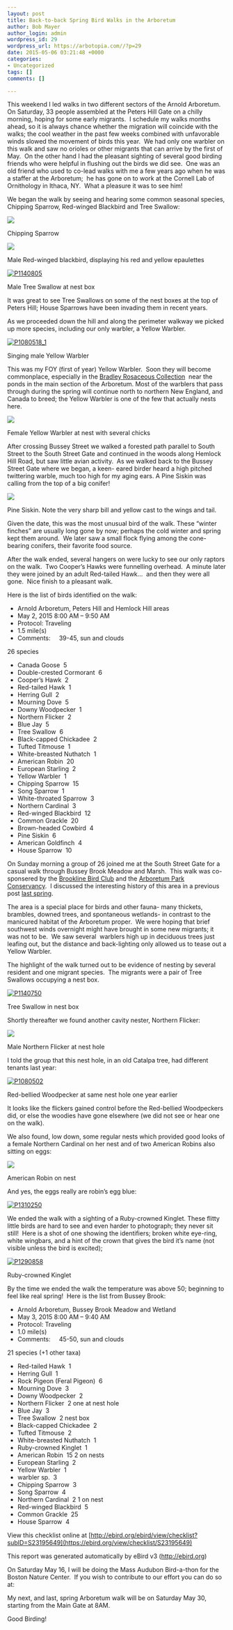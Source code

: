 ```yaml
---
layout: post
title: Back-to-back Spring Bird Walks in the Arboretum
author: Bob Mayer
author_login: admin
wordpress_id: 29
wordpress_url: https://arbotopia.com//?p=29
date: 2015-05-06 03:21:48 +0000
categories:
- Uncategorized
tags: []
comments: []

---
```


This weekend I led walks in two different sectors of the Arnold Arboretum.  On Saturday, 33 people assembled at the Peters Hill Gate on a chilly morning, hoping for some early migrants.  I schedule my walks months ahead, so it is always chance whether the migration will coincide with the walks; the cool weather in the past few weeks combined with unfavorable winds slowed the movement of birds this year.  We had only one warbler on this walk and saw no orioles or other migrants that can arrive by the first of May.  On the other hand I had the pleasant sighting of several good birding friends who were helpful in flushing out the birds we did see.  One was an old friend who used to co-lead walks with me a few years ago when he was a staffer at the Arboretum;  he has gone on to work at the Cornell Lab of Ornithology in Ithaca, NY.  What a pleasure it was to see him!

We began the walk by seeing and hearing some common seasonal species, Chipping Sparrow, Red-winged Blackbird and Tree Swallow:

![](/images/P1120526-1.jpg)

Chipping Sparrow

![](/images/P1010596.jpg)

Male Red-winged blackbird, displaying his red and yellow epaulettes

[![P1140805](/images/2014/05/P1140805.jpg)](/images/2014/05/P1140805.jpg)

Male Tree Swallow at nest box

It was great to see Tree Swallows on some of the nest boxes at the top of Peters Hill; House Sparrows have been invading them in recent years.

As we proceeded down the hill and along the perimeter walkway we picked up more species, including our only warbler, a Yellow Warbler.

[![P1080518_1](/images/2013/05/P1080518_1.jpg)](/images/2013/05/P1080518_1.jpg)

Singing male Yellow Warbler

This was my FOY (first of year) Yellow Warbler.  Soon they will become commonplace, especially in the [Bradley Rosaceous Collection](http://arboretum.harvard.edu/plants/featured-plants/bradley-rosaceous-collection/)  near the ponds in the main section of the Arboretum. Most of the warblers that pass through during the spring will continue north to northern New England, and Canada to breed; the Yellow Warbler is one of the few that actually nests here.

![](/images/P1060021.jpg)

Female Yellow Warbler at nest with several chicks

After crossing Bussey Street we walked a forested path parallel to South Street to the South Street Gate and continued in the woods along Hemlock Hill Road, but saw little avian activity.  As we walked back to the Bussey Street Gate where we began, a keen- eared birder heard a high pitched twittering warble, much too high for my aging ears. A Pine Siskin was calling from the top of a big conifer!

![](/images/P1220603.jpg)

Pine Siskin. Note the very sharp bill and yellow cast to the wings and tail.

Given the date, this was the most unusual bird of the walk. These “winter finches” are usually long gone by now; perhaps the cold winter and spring kept them around.  We later saw a small flock flying among the cone-bearing conifers, their favorite food source.

After the walk ended, several hangers on were lucky to see our only raptors on the walk.  Two Cooper’s Hawks were funnelling overhead.  A minute later they were joined by an adult Red-tailed Hawk…  and then they were all gone.  Nice finish to a pleasant walk.

Here is the list of birds identified on the walk:

* Arnold Arboretum, Peters Hill and Hemlock Hill areas
* May 2, 2015 8:00 AM – 9:50 AM
* Protocol: Traveling
* 1.5 mile(s)
* Comments:     39-45, sun and clouds

26 species
* Canada Goose  5
* Double-crested Cormorant  6
* Cooper’s Hawk  2
* Red-tailed Hawk  1
* Herring Gull  2
* Mourning Dove  5
* Downy Woodpecker  1
* Northern Flicker  2
* Blue Jay  5
* Tree Swallow  6
* Black-capped Chickadee  2
* Tufted Titmouse  1
* White-breasted Nuthatch  1
* American Robin  20
* European Starling  2
* Yellow Warbler  1
* Chipping Sparrow  15
* Song Sparrow  1
* White-throated Sparrow  3
* Northern Cardinal  3
* Red-winged Blackbird  12
* Common Grackle  20
* Brown-headed Cowbird  4
* Pine Siskin  6
* American Goldfinch  4
* House Sparrow  10

On Sunday morning a group of 26 joined me at the South Street Gate for a casual walk through Bussey Brook Meadow and Marsh.  This walk was co-sponsered by the [Brookline Bird Club](http://www.brooklinebirdclub.org/) and the [Arboretum Park Conservancy](http://www.arboretumparkconservancy.org/about-us/history/).  I discussed the interesting history of this area in a previous post [last spring](http://www.arbotopia.com/bussey-brook-meadow-and-the-arboretum-park-conservancy/).

The area is a special place for birds and other fauna- many thickets, brambles, downed trees, and spontaneous wetlands- in contrast to the manicured habitat of the Arboretum proper.  We were hoping that brief southwest winds overnight might have brought in some new migrants; it was not to be.  We saw several  warblers high up in deciduous trees just leafing out, but the distance and back-lighting only allowed us to tease out a Yellow Warbler.

The highlight of the walk turned out to be evidence of nesting by several resident and one migrant species.  The migrants were a pair of Tree Swallows occupying a nest box.

[![P1140750](/images/2015/05/P1140750.jpg)](/images/2015/05/P1140750.jpg)

Tree Swallow in nest box

Shortly thereafter we found another cavity nester, Northern Flicker:

![](/images/P1100050.jpg)

Male Northern Flicker at nest hole

I told the group that this nest hole, in an old Catalpa tree, had different tenants last year:

[![P1080502](/images/2014/10/P1080502.jpg)](/images/2014/10/P1080502.jpg)

Red-bellied Woodpecker at same nest hole one year earlier

It looks like the flickers gained control before the Red-bellied Woodpeckers did, or else the woodies have gone elsewhere (we did not see or hear one on the walk).

We also found, low down, some regular nests which provided good looks of a female Northern Cardinal on her nest and of two American Robins also sitting on eggs:

![](/images/P1240744-1.jpg)

American Robin on nest

And yes, the eggs really are robin’s egg blue:

[![P1310250](/images/2015/05/P1310250.jpg)](/images/2015/05/P1310250.jpg)

We ended the walk with a sighting of a Ruby-crowned Kinglet. These flitty little birds are hard to see and even harder to photograph; they never sit still!  Here is a shot of one showing the identifiers; broken white eye-ring, white wingbars, and a hint of the crown that gives the bird it’s name (not visible unless the bird is excited);

[![P1290858](/images/2015/05/P1290858.jpg)](/images/2015/05/P1290858.jpg)

Ruby-crowned Kinglet

By the time we ended the walk the temperature was above 50; beginning to feel like real spring!  Here is the list from Bussey Brook:

* Arnold Arboretum, Bussey Brook Meadow and Wetland
* May 3, 2015 8:00 AM – 9:40 AM
* Protocol: Traveling
* 1.0 mile(s)
* Comments:     45-50, sun and clouds

21 species (+1 other taxa)

* Red-tailed Hawk  1
* Herring Gull  1
* Rock Pigeon (Feral Pigeon)  6
* Mourning Dove  3
* Downy Woodpecker  2
* Northern Flicker  2 one at nest hole
* Blue Jay  3
* Tree Swallow  2 nest box
* Black-capped Chickadee  2
* Tufted Titmouse  2
* White-breasted Nuthatch  1
* Ruby-crowned Kinglet  1
* American Robin  15 2 on nests
* European Starling  2
* Yellow Warbler  1
* warbler sp.  3
* Chipping Sparrow  3
* Song Sparrow  4
* Northern Cardinal  2 1 on nest
* Red-winged Blackbird  5
* Common Grackle  25
* House Sparrow  4

View this checklist online at [http://ebird.org/ebird/view/checklist?subID=S23195649](https://ebird.org/view/checklist/S23195649)

This report was generated automatically by eBird v3 (http://ebird.org)

On Saturday May 16, I will be doing the Mass Audubon Bird-a-thon for the Boston Nature Center.  If you wish to contribute to our effort you can do so at:

My next, and last, spring Arboretum walk will be on Saturday May 30, starting from the Main Gate at 8AM.

Good Birding!
